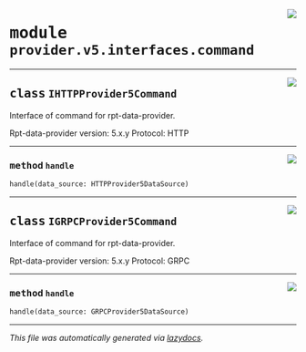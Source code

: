 <!-- markdownlint-disable -->

<a href="../../th2_data_services/provider/v5/interfaces/command.py#L0"><img align="right" style="float:right;" src="https://img.shields.io/badge/-source-cccccc?style=flat-square"></a>

# <kbd>module</kbd> `provider.v5.interfaces.command`






---

<a href="../../th2_data_services/provider/v5/interfaces/command.py#L21"><img align="right" style="float:right;" src="https://img.shields.io/badge/-source-cccccc?style=flat-square"></a>

## <kbd>class</kbd> `IHTTPProvider5Command`
Interface of command for rpt-data-provider. 

Rpt-data-provider version: 5.x.y Protocol: HTTP 




---

<a href="../../th2_data_services/provider/v5/interfaces/command.py#L28"><img align="right" style="float:right;" src="https://img.shields.io/badge/-source-cccccc?style=flat-square"></a>

### <kbd>method</kbd> `handle`

```python
handle(data_source: HTTPProvider5DataSource)
```






---

<a href="../../th2_data_services/provider/v5/interfaces/command.py#L33"><img align="right" style="float:right;" src="https://img.shields.io/badge/-source-cccccc?style=flat-square"></a>

## <kbd>class</kbd> `IGRPCProvider5Command`
Interface of command for rpt-data-provider. 

Rpt-data-provider version: 5.x.y Protocol: GRPC 




---

<a href="../../th2_data_services/provider/v5/interfaces/command.py#L40"><img align="right" style="float:right;" src="https://img.shields.io/badge/-source-cccccc?style=flat-square"></a>

### <kbd>method</kbd> `handle`

```python
handle(data_source: GRPCProvider5DataSource)
```








---

_This file was automatically generated via [lazydocs](https://github.com/ml-tooling/lazydocs)._

